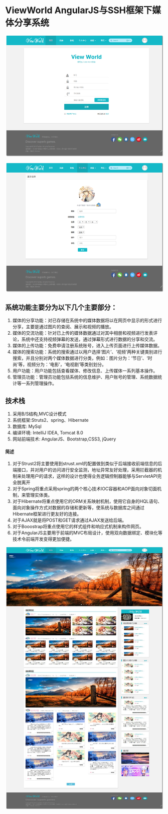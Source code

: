 # ViewWorld AngularJS与SSH框架下媒体分享系统

![image](https://raw.githubusercontent.com/DesBisous/ViewWorld/master/image/%E5%9B%BE%E7%89%87%202.png)

![image](https://raw.githubusercontent.com/DesBisous/ViewWorld/master/image/%E5%9B%BE%E7%89%87%204.png)

## 系统功能主要分为以下几个主要部分：

1. 媒体的分享功能：对已存储在系统中的媒体数据将以在网页中显示的形式进行分享，主要是通过图片的查阅、展示和视频的播放。
2. 媒体的交流功能：针对已上传的媒体数据通过对其中相册和视频进行发表评论，系统中还支持视频弹幕的发送，通过弹幕形式进行数据的分享和交流。
3. 媒体的上传功能：免费申请注册系统账号，进入上传页面进行上传媒体数据。
4. 媒体的搜索功能：系统的搜索通过以用户选择‘图片’、‘视频’两种关键类别进行搜索，并且分别对两个媒体数据进行分类，例如：图片分为：‘节日’、‘时尚’等，视频分为：‘电影’，‘电视剧’等类别划分。
5. 用户功能：用户功能包括查看媒体、修改信息、上传媒体一系列基本操作。
6. 管理员功能：管理员功能包括系统的信息维护、用户账号的管理、系统数据统计等一系列管理操作。

## 技术栈

1. 采用B/S结构,MVC设计模式
2. 系统框架:Struts2、spring、Hibernate
3. 数据库: MySql
4. 编译环境: IntelliJ IDEA, Tomcat 8.0
5. 网站前端技术: AngularJS、Bootstrap,CSS3, jQuery

#### 简述

1. 对于Strust2将主要使用到strust.xml的配置做到类似于后端接收前端信息的后端接口，并对用户的访问进行安全监测，地址异常友好处理，采用拦截器的机制来处理用户的请求，这样的设计也使得业务逻辑控制器能够与ServletAPI完全脱离开
2. 对于Spring将重点采用spring的两个核心技术IOC容器和AOP面向对象切面机制，来管理实体类。
3. 对于Hibernate将重点使用它的ORM关系映射机制，使用它自身的HQL语句、面向对象操作方式对数据的存储和更新等，使系统与数据库之间通过Hibernate框架进行更友好的连接。
4. 对于AJAX就是将POST和GET请求通过AJAX发送给后端。
5. 对于Booostrap将重点使用它的样式组件和响应式机制来构件网页。
6. 对于AngularJS主要用于前端的MVC布局设计，使用双向数据绑定、模块化等技术令前端开发变得更加便捷。

![image](https://raw.githubusercontent.com/DesBisous/ViewWorld/master/image/%E5%9B%BE%E7%89%87%201.png)
